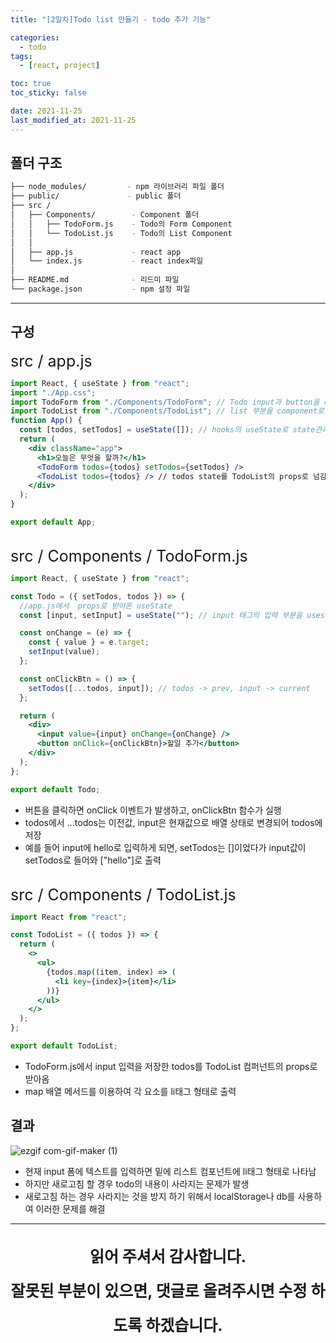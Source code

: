 ```yaml
---
title: "[2일차]Todo list 만들기 - todo 추가 기능"

categories:
  - todo
tags:
  - [react, project]

toc: true
toc_sticky: false

date: 2021-11-25
last_modified_at: 2021-11-25
---
```


## 폴더 구조

```bash
├── node_modules/         - npm 라이브러리 파일 폴더
├── public/               - public 폴더
├── src /  
│   ├── Components/        - Component 폴더
│   │   ├── TodoForm.js    - Todo의 Form Component
│   │   └── TodoList.js    - Todo의 List Component
│   │
│   ├── app.js             - react app
│   └── index.js           - react index파일
│
├── README.md              - 리드미 파일
└── package.json           - npm 설정 파일
```

---

## 구성

<div style="font-size:25px">src / app.js</div>

```jsx
import React, { useState } from "react";
import "./App.css";
import TodoForm from "./Components/TodoForm"; // Todo input과 button을 compoent로 구성
import TodoList from "./Components/TodoList"; // list 부분을 component로 설정
function App() {
  const [todos, setTodos] = useState([]); // hooks의 useState로 state관리, 배열로 초기화
  return (
    <div className="app">
      <h1>오늘은 무엇을 할까?</h1>
      <TodoForm todos={todos} setTodos={setTodos} />
      <TodoList todos={todos} /> // todos state를 TodoList의 props로 넘김
    </div>
  );
}

export default App;
```

<br />

<div style="font-size:25px">src / Components / TodoForm.js</div>

```jsx
import React, { useState } from "react";

const Todo = ({ setTodos, todos }) => {
  //app.js에서  props로 받아온 useState
  const [input, setInput] = useState(""); // input 태그의 입력 부분을 usestate의 input에 지정

  const onChange = (e) => {
    const { value } = e.target;
    setInput(value);
  };

  const onClickBtn = () => {
    setTodos([...todos, input]); // todos -> prev, input -> current
  };

  return (
    <div>
      <input value={input} onChange={onChange} />
      <button onClick={onClickBtn}>할일 추가</button>
    </div>
  );
};

export default Todo;
```

- 버튼을 클릭하면 onClick 이벤트가 발생하고, onClickBtn 함수가 실행
- todos에서 ...todos는 이전값, input은 현재값으로 배열 상태로 변경되어 todos에 저장
- 예를 들어 input에 hello로 입력하게 되면, setTodos는 []이었다가 input값이 setTodos로 들어와 ["hello"]로 출력

<br />

<div style="font-size:25px">src / Components / TodoList.js</div>

```jsx
import React from "react";

const TodoList = ({ todos }) => {
  return (
    <>
      <ul>
        {todos.map((item, index) => (
          <li key={index}>{item}</li>
        ))}
      </ul>
    </>
  );
};

export default TodoList;
```

- TodoForm.js에서 input 입력을 저장한 todos를 TodoList 컴퍼넌트의 props로 받아옴
- map 배열 메서드를 이용하여 각 요소를 li태그 형태로 출력

## 결과

![ezgif com-gif-maker (1)](https://user-images.githubusercontent.com/44824320/143467319-1e55d403-70c0-4628-ba0e-8f336a7f46e8.gif)

- 현재 input 폼에 텍스트를 입력하면 밑에 리스트 컴포넌트에 li태그 형태로 나타남
- 하지만 새로고침 할 경우 todo의 내용이 사라지는 문제가 발생
- 새로고침 하는 경우 사라지는 것을 방지 하기 위해서 localStorage나 db를 사용하여 이러한 문제를 해결

<hr>
<p align="center" style="font-size:25px; font-weight:bold; line-height:2.2">
읽어 주셔서 감사합니다. <br />
잘못된 부분이 있으면, 댓글로 올려주시면 수정 하도록 하겠습니다.
</p>
